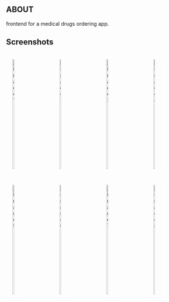 ##  ABOUT
frontend for a medical drugs ordering app.
## Screenshots

<div style="display: grid; grid-template-columns: repeat(4, 1fr); gap: 10px;">

<img src="https://github.com/user-attachments/assets/183e2829-1fa1-416f-b805-e4e38ec5424e" alt="Image 1" style="width: 20%; border-radius: 5px; height: 300px; object-fit: cover; border: 2px solid white; padding: 5px; margin: 10px">
<img src="https://github.com/user-attachments/assets/9a51b06c-f187-4e74-8b15-215cae8ae5c7" alt="Image 2" style="width: 20%; border-radius: 5px;  height: 300px; object-fit: cover; border: 2px solid white; padding: 5px;margin: 10px">
<img src="https://github.com/user-attachments/assets/a4db9754-d28c-446d-9a95-db4d83414b96" alt="Image 3" style="width: 20%; border-radius: 5px;  height: 300px; object-fit: cover; border: 2px solid white; padding: 5px;margin: 10px">
<img src="https://github.com/user-attachments/assets/9ea30da5-4c46-4fef-8a2a-5103c1ea9296" alt="Image 4" style="width: 20%; border-radius: 5px;  height: 300px; object-fit: cover; border: 2px solid white; padding: 5px;margin: 10px">
<img src="https://github.com/user-attachments/assets/9738bb04-559e-483d-8e04-23a32b44145b" alt="Image 5" style="width: 20%; border-radius: 5px; height: 300px; object-fit: cover; border: 2px solid white; padding: 5px; margin: 10px">
<img src="https://github.com/user-attachments/assets/9e8a8e59-cb08-4d5d-bb1c-334addb02bae" alt="Image 6" style="width: 20%; border-radius: 5px; height: 300px; object-fit: cover; border: 2px solid white; padding: 5px; margin: 10px">
<img src="https://github.com/user-attachments/assets/f8646026-e965-4d47-859e-d339ae96fa4a" alt="Image 7" style="width: 20%; border-radius: 5px; height: 300px; object-fit: cover; border: 2px solid white; padding: 5px; margin: 10px">
<img src="https://github.com/user-attachments/assets/7222a0d3-18ba-414d-ab2c-c2cb13e97f0d" alt="Image 8" style="width: 20%; border-radius: 5px; height: 300px; object-fit: cover; border: 2px solid white; padding: 5px; margin: 10px">


</div>

